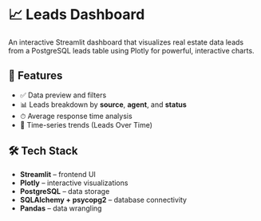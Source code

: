 # 📈 Leads Dashboard 

An interactive Streamlit dashboard that visualizes real estate data leads from a PostgreSQL leads table using Plotly for powerful, interactive charts.

## 🚀 Features

- ✅ Data preview and filters
- 📊 Leads breakdown by **source**, **agent**, and **status**
- ⏱ Average response time analysis
- 📆 Time-series trends (Leads Over Time)

## 🛠️ Tech Stack

- **Streamlit** – frontend UI
- **Plotly** – interactive visualizations
- **PostgreSQL** – data storage
- **SQLAlchemy + psycopg2** – database connectivity
- **Pandas** – data wrangling


